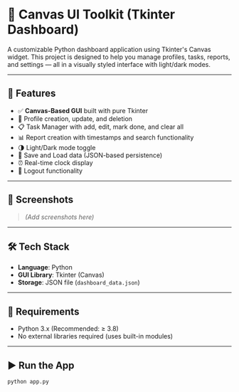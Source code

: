 
# 🎨 Canvas UI Toolkit (Tkinter Dashboard)

A customizable Python dashboard application using Tkinter's Canvas widget. This project is designed to help you manage profiles, tasks, reports, and settings — all in a visually styled interface with light/dark modes.

---

## 🚀 Features

- ✅ **Canvas-Based GUI** built with pure Tkinter
- 👤 Profile creation, update, and deletion
- 📋 Task Manager with add, edit, mark done, and clear all
- 📊 Report creation with timestamps and search functionality
- 🌗 Light/Dark mode toggle
- 💾 Save and Load data (JSON-based persistence)
- ⏰ Real-time clock display
- 🔐 Logout functionality

---

## 📸 Screenshots

> *(Add screenshots here)*

---

## 🛠️ Tech Stack

- **Language**: Python
- **GUI Library**: Tkinter (Canvas)
- **Storage**: JSON file (`dashboard_data.json`)

---

## 🧰 Requirements

- Python 3.x (Recommended: ≥ 3.8)
- No external libraries required (uses built-in modules)

---

## ▶️ Run the App

```bash
python app.py



